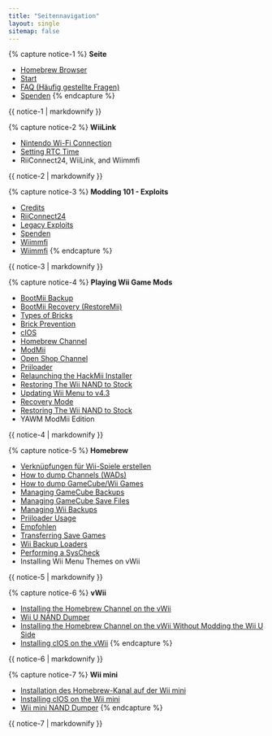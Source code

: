 ```yaml
---
title: "Seitennavigation"
layout: single
sitemap: false
---
```


{% capture notice-1 %}
**Seite**
+ [Homebrew Browser](/)
+ [Start](get-started)
+ [FAQ (Häufig gestellte Fragen)](faq)
+ [Spenden](donations)
{% endcapture %}
<div class="notice--info">{{ notice-1 | markdownify }}</div>

{% capture notice-2 %}
**WiiLink**
+ [Nintendo Wi-Fi Connection](wiimmfi)
+ [Setting RTC Time](wiiconnect24#updating-rtc-clock)
+ RiiConnect24, WiiLink, and Wiimmfi
<div class="notice--primary">{{ notice-2 | markdownify }}</div>

{% capture notice-3 %}
**Modding 101 - Exploits**
+ [Credits](bluebomb)
+ [RiiConnect24](flashhax)
+ [Legacy Exploits](legacy-exploits)
+ [Spenden](letterbomb)
+ [Wiimmfi](Wiimmfi)
+ [Wiimmfi](wiimmfi)
{% endcapture %}
<div class="notice--primary">{{ notice-3 | markdownify }}</div>

{% capture notice-4 %}
**Playing Wii Game Mods**
+ [BootMii Backup](bootmii)
+ [BootMii Recovery (RestoreMii)](bootmiirecover)
+ [Types of Bricks](bricks)
+ [Brick Prevention](bricks#brick-prevention)
+ [cIOS](cios)
+ [Homebrew Channel](hbc)
+ [ModMii](modmii)
+ [Open Shop Channel](osc)
+ [Priiloader](priiloader)
+ [Relaunching the HackMii Installer](hackmii)
+ [Restoring The Wii NAND to Stock](wii-factory-reset)
+ [Updating Wii Menu to v4.3](update)
+ [Recovery Mode](recovery-mode)
+ [Restoring The Wii NAND to Stock](wii-factory-reset)
+ YAWM ModMii Edition
<div class="notice--primary">{{ notice-4 | markdownify }}</div>

{% capture notice-5 %}
**Homebrew**
+ [Verknüpfungen für Wii-Spiele erstellen](wiigsc)
+ [How to dump Channels (WADs)](dump-wads)
+ [How to dump GameCube/Wii Games](dump-games)
+ [Managing GameCube Backups](gc-backups)
+ [Managing GameCube Save Files](gcsaves)
+ [Managing Wii Backups](wii-backups)
+ [Priiloader Usage](priiloader-usage)
+ [Empfohlen](recommended-homebrew)
+ [Transferring Save Games](transfer-saves)
+ [Wii Backup Loaders](wii-loaders)
+ [Performing a SysCheck](syscheck)
+ Installing Wii Menu Themes on vWii
<div class="notice--primary">{{ notice-5 | markdownify }}</div>

{% capture notice-6 %}
**vWii**
+ [Installing the Homebrew Channel on the vWii](vwii-homebrew-channel)
+ [Wii U NAND Dumper](wiiu-nand-dumper)
+ [Installing the Homebrew Channel on the vWii Without Modding the Wii U Side](vwii-homebrew-channel-no-wiiu-mods)
+ [Installing cIOS on the vWii](cios-vwii)
{% endcapture %}
<div class="notice--primary">{{ notice-6 | markdownify }}</div>

{% capture notice-7 %}
**Wii mini**
+ [Installation des Homebrew-Kanal auf der Wii mini](hbc-mini)
+ [Installing cIOS on the Wii mini](cios-mini)
+ [Wii mini NAND Dumper](wnd-mini)
{% endcapture %}
<div class="notice--primary">{{ notice-7 | markdownify }}</div>
